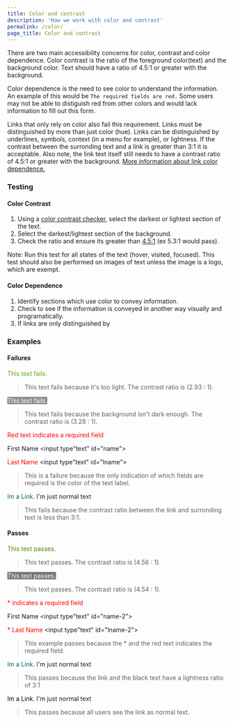 ```yaml
---
title: Color and contrast
description: 'How we work with color and contrast'
permalink: /color/
page_title: Color and contrast
---
```

There are two main accessibility concerns for color, contrast and color dependence. Color contrast is the ratio of the foreground color(text) and the background color. Text should have a ratio of 4.5:1 or greater with the background.

Color dependence is the need to see color to understand the information. An example of this would be `The required fields are red.` Some users may not be able to distiguish red from other colors and would lack information to fill out this form.

Links that only rely on color also fail this requirement. Links must be distinguished by more than just color (hue). Links can be distinguished by underlines, symbols, context (in a menu for example), or lightness. If the contrast between the surronding text and a link is greater than 3:1 it is acceptable. Also note, the link text itself still needs to have a contrast ratio of 4.5:1 or greater with the background. [More information about link color dependence.](https://www.w3.org/TR/2016/NOTE-WCAG20-TECHS-20161007/F73)

### Testing

#### Color Contrast

1. Using a [color contrast checker](http://www.paciellogroup.com/resources/contrastanalyser/), select the darkest or lightest section of the text.
2. Select the darkest/lightest section of the background.
3. Check the ratio and ensure its greater than [4.5:1][WCAG 2.0 AA] (ex 5.3:1 would pass).

Note: Run this test for all states of the text (hover, visited, focused). This test should also be performed on images of text unless the image is a logo, which are exempt.

#### Color Dependence

1. Identify sections which use color to convey information.
2. Check to see if the information is conveyed in another way visually and programatically.
3. If links are only distinguished by 

### Examples

#### Failures

<span style = "color:#58AA02">This text fails. </span>

> This text fails because it's too light. The contrast ratio is (2.93 : 1).

<span style = "color:#FFFFFF; background:#8D8E90">This text fails.</span>

> This text fails because the background isn't dark enough. The contrast ratio is (3.28 : 1).

<span style="color:red;">Red text indicates a required field</span>

<label for="name">First Name&nbsp;</label><input type"text" id="name">

<label for="lname" style="color:red">Last Name&nbsp;</label><input type"text" id="lname">

> This is a failure because the only indication of which fields are required is the color of the text label.

<span><a href="#" style="color:#006061; text-decoration:none;">Im a Link.</a> I'm just normal text  </span>

> This fails because the contrast ratio between the link and surronding text is less than 3:1.

#### Passes

<span style = "color:#458503">This text passes. </span>

> This text passes. The contrast ratio is (4.56 : 1).

<span style = "color:#FFFFFF; background:#757679">This text passes.</span>

> This text passes. The contrast ratio is (4.54 : 1).

<span style="color:red;">* indicates a required field</span>

<label for="name-2">First Name&nbsp;</label><input type"text" id="name-2">

<label for="lname-2" style="color:red">* Last Name&nbsp;</label><input type"text" id="lname-2">

> This example passes because the * and the red text indicates the required field.

<span><a href="#" style="color:#006465; text-decoration:none;">Im a Link.</a> I'm just normal text  </span>

> This passes because the link and the black text have a lightness ratio of 3:1

<span><a href="#" style="color:#000000; text-decoration:none;">Im a Link.</a> I'm just normal text  </span>

> This passes because all users see the link as normal text.

[WCAG 2.0 AA]: https://www.w3.org/WAI/WCAG20/quickref/#visual-audio-contrast-contrast
